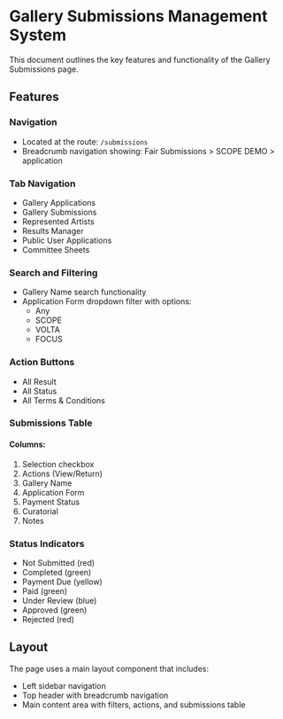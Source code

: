 
# Gallery Submissions Management System

This document outlines the key features and functionality of the Gallery Submissions page.

## Features

### Navigation
- Located at the route: `/submissions`
- Breadcrumb navigation showing: Fair Submissions > SCOPE DEMO > application

### Tab Navigation
- Gallery Applications
- Gallery Submissions
- Represented Artists
- Results Manager
- Public User Applications
- Committee Sheets

### Search and Filtering
- Gallery Name search functionality
- Application Form dropdown filter with options:
  - Any
  - SCOPE
  - VOLTA
  - FOCUS

### Action Buttons
- All Result
- All Status
- All Terms & Conditions

### Submissions Table
#### Columns:
1. Selection checkbox
2. Actions (View/Return)
3. Gallery Name
4. Application Form
5. Payment Status
6. Curatorial
7. Notes

### Status Indicators
- Not Submitted (red)
- Completed (green)
- Payment Due (yellow)
- Paid (green)
- Under Review (blue)
- Approved (green)
- Rejected (red)

## Layout
The page uses a main layout component that includes:
- Left sidebar navigation
- Top header with breadcrumb navigation
- Main content area with filters, actions, and submissions table

